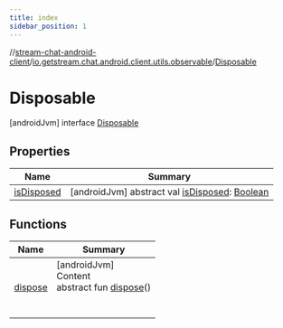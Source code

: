 ```yaml
---
title: index
sidebar_position: 1
---
```

//[stream-chat-android-client](../../../index.md)/[io.getstream.chat.android.client.utils.observable](../index.md)/[Disposable](index.md)



# Disposable  
 [androidJvm] interface [Disposable](index.md)   


## Properties  
  
|  Name |  Summary | 
|---|---|
| <a name="io.getstream.chat.android.client.utils.observable/Disposable/isDisposed/#/PointingToDeclaration/"></a>[isDisposed](isDisposed.md)| <a name="io.getstream.chat.android.client.utils.observable/Disposable/isDisposed/#/PointingToDeclaration/"></a> [androidJvm] abstract val [isDisposed](isDisposed.md): [Boolean](https://kotlinlang.org/api/latest/jvm/stdlib/kotlin/-boolean/index.html)   <br/>|


## Functions  
  
|  Name |  Summary | 
|---|---|
| <a name="io.getstream.chat.android.client.utils.observable/Disposable/dispose/#/PointingToDeclaration/"></a>[dispose](dispose.md)| <a name="io.getstream.chat.android.client.utils.observable/Disposable/dispose/#/PointingToDeclaration/"></a>[androidJvm]  <br/>Content  <br/>abstract fun [dispose](dispose.md)()  <br/><br/><br/>|

